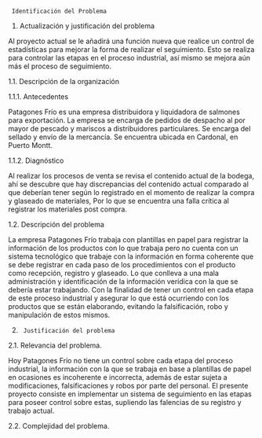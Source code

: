      Identificación del Problema 
1. Actualización y justificación del problema

Al proyecto actual se le añadirá una función nueva que realice un control de estadísticas para mejorar la forma de realizar el seguimiento. Esto se realiza para controlar las etapas en el proceso industrial, así mismo se mejora aún más el proceso de seguimiento. 
 
1.1.  Descripción de la organización

1.1.1. Antecedentes

Patagones Frío es una empresa distribuidora y liquidadora de salmones para exportación. La empresa se encarga de pedidos 
de despacho al por mayor de pescado y mariscos a distribuidores particulares. Se encarga del sellado y envío de la mercancía. 
Se encuentra ubicada en Cardonal, en Puerto Montt.

1.1.2. Diagnóstico

Al realizar los procesos de venta se revisa el contenido actual de la bodega, ahí se descubre que hay discrepancias del contenido actual comparado al que deberían tener según lo registrado en el momento de realizar la compra y glaseado de materiales, Por lo que se encuentra una falla crítica al registrar los materiales post compra.



1.2.  Descripción del problema

 La empresa Patagones Frío trabaja con plantillas en papel para registrar la información de los productos con lo que trabaja 
 pero no cuenta con un sistema tecnológico que trabaje con la información en forma coherente que se debe registrar en cada 
 paso de los procedimientos con el producto como recepción, registro y glaseado. Lo que conlleva a una mala administración 
 y identificación de la información verídica con la que se debería estar trabajando. Con la finalidad de tener un control en 
 cada etapa de este proceso industrial y asegurar lo que está ocurriendo con los productos que se están elaborando, 
 evitando la falsificación, robo y manipulación de estos mismos.

2.   	Justificación del problema


2.1. Relevancia del problema.

Hoy Patagones Frío no tiene un control sobre cada etapa del proceso industrial, la información con la que se trabaja en base a plantillas de papel en ocasiones es incoherente e incorrecta, además de estar sujeta a modificaciones, falsificaciones y robos por parte del personal. El presente proyecto consiste en implementar un sistema de seguimiento en las etapas para poseer control sobre estas, supliendo las falencias de su registro y trabajo actual.  

2.2. Complejidad del problema.



 
